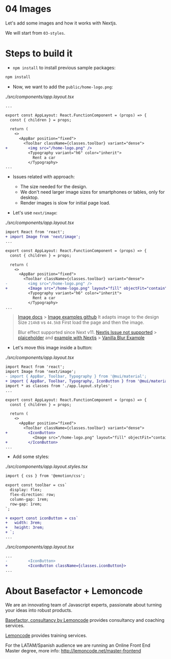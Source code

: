 # 04 Images

Let's add some images and how it works with Nextjs.

We will start from `03-styles`.

# Steps to build it

- `npm install` to install previous sample packages:

```bash
npm install
```

- Now, we want to add the `public/home-logo.png`:

_./src/components/app.layout.tsx_

```diff
...

export const AppLayout: React.FunctionComponent = (props) => {
  const { children } = props;

  return (
    <>
      <AppBar position="fixed">
        <Toolbar className={classes.toolbar} variant="dense">
+         <img src="/home-logo.png" />
          <Typography variant="h6" color="inherit">
            Rent a car
          </Typography>
...
```

- Issues related with approach:

  - The size needed for the design.
  - We don't need larger image sizes for smartphones or tables, only for desktop.
  - Render images is slow for initial page load.

- Let's use `next/image`:

_./src/components/app.layout.tsx_

```diff
import React from 'react';
+ import Image from 'next/image';
...

export const AppLayout: React.FunctionComponent = (props) => {
  const { children } = props;

  return (
    <>
      <AppBar position="fixed">
        <Toolbar className={classes.toolbar} variant="dense">
-         <img src="/home-logo.png" />
+         <Image src="/home-logo.png" layout="fill" objectFit="contain"  />
          <Typography variant="h6" color="inherit">
            Rent a car
          </Typography>
...
```

> [Image docs](https://nextjs.org/docs/api-reference/next/image) > [Image examples github](https://github.com/vercel/next.js/tree/canary/examples/image-component/pages)
> It adapts image to the design
> Size `214kB` vs `44.5kB`
> First load the page and then the image.
>
> Blur effect supported since Next v11.
> [Nextjs Issue not supported](https://github.com/vercel/next.js/issues/18858) > [plaiceholder](https://github.com/joe-bell/plaiceholder) and [example with Nextjs](https://github.com/joe-bell/plaiceholder/tree/main/examples/next) > [Vanilla Blur Example](https://codepen.io/darajava/pen/GRZzpbB?editors=0110)


- Let's move this image inside a button:

_./src/components/app.layout.tsx_

```diff
import React from 'react';
import Image from 'next/image';
- import { AppBar, Toolbar, Typography } from '@mui/material';
+ import { AppBar, Toolbar, Typography, IconButton } from '@mui/material';
import * as classes from './app.layout.styles';
...

export const AppLayout: React.FunctionComponent = (props) => {
  const { children } = props;

  return (
    <>
      <AppBar position="fixed">
        <Toolbar className={classes.toolbar} variant="dense">
+         <IconButton>
            <Image src="/home-logo.png" layout="fill" objectFit="contain" />
+         </IconButton>
...

```

- Add some styles:

_./src/components/app.layout.styles.tsx_

```diff
import { css } from '@emotion/css';

export const toolbar = css`
  display: flex;
  flex-direction: row;
  column-gap: 1rem;
  row-gap: 1rem;
`;

+ export const iconButton = css`
+   width: 3rem;
+   height: 3rem;
+ `;
...

```

_./src/components/app.layout.tsx_

```diff
...
-         <IconButton>
+         <IconButton className={classes.iconButton}>
...
```

# About Basefactor + Lemoncode

We are an innovating team of Javascript experts, passionate about turning your ideas into robust products.

[Basefactor, consultancy by Lemoncode](http://www.basefactor.com) provides consultancy and coaching services.

[Lemoncode](http://lemoncode.net/services/en/#en-home) provides training services.

For the LATAM/Spanish audience we are running an Online Front End Master degree, more info: http://lemoncode.net/master-frontend
